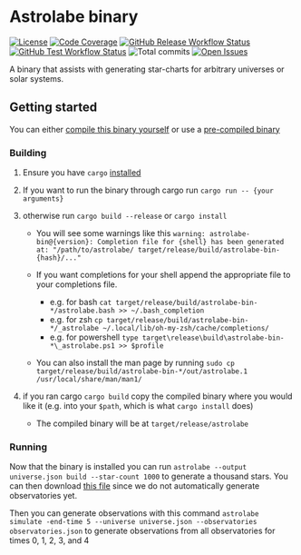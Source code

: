 # Astrolabe binary

[![License](https://img.shields.io/github/license/2sugarcubes/astrolabe)](https://github.com/2sugarcubes/astrolabe/LICENSE.txt)
[![Code Coverage](https://codecov.io/gh/2sugarcubes/astrolabe/branch/dev/graph/badge.svg?token=E27GPTMWQY)](https://codecov.io/github/2sugarcubes/astrolabe)
[![GitHub Release Workflow Status](https://img.shields.io/github/actions/workflow/status/2sugarcubes/astrolabe/release.yml)](https://github.com/2sugarcubes/astrolabe/releases)
[![GitHub Test Workflow Status](https://img.shields.io/github/actions/workflow/status/2sugarcubes/astrolabe/tests.yml?label=tests)](https://github.com/2sugarcubes/astrolabe/actions/workflows/tests.yml)
![Total commits](https://img.shields.io/github/commit-activity/t/2sugarcubes/astrolabe/dev)
[![Open Issues](https://img.shields.io/github/issues/2sugarcubes/astrolabe)](https://github.com/2sugarcubes/astrolabe/issues)

A binary that assists with generating star-charts for arbitrary universes
or solar systems.

## Getting started

You can either [compile this binary yourself](https://github.com/2sugarcubes/astrolabe/tree/master/bin/README.md#compiling)
or use a [pre-compiled binary](https://github.com/2sugarcubes/astrolabe/releases)

### Building

1. Ensure you have `cargo` [installed](https://doc.rust-lang.org/cargo/getting-started/installation.html)
2. If you want to run the binary through cargo run `cargo run -- {your arguments}`
3. otherwise run `cargo build --release` or `cargo install`

   - You will see some warnings like this `warning: astrolabe-bin@{version}:
Completion file for {shell} has been generated at: "/path/to/astrolabe/
target/release/build/astrolabe-bin-{hash}/..."`
   - If you want completions for your shell append the appropriate file
     to your completions file.

     - e.g. for bash
       `cat target/release/build/astrolabe-bin-*/astrolabe.bash >> ~/.bash_completion`
     - e.g. for zsh
       `cp target/release/build/astrolabe-bin-*/_astrolabe ~/.local/lib/oh-my-zsh/cache/completions/`
     - e.g. for powershell
       `type target\release\build\astrolabe-bin-*\_astrolabe.ps1 >> $profile`

   - You can also install the man page by running
     `sudo cp target/release/build/astrolabe-bin-*/out/astrolabe.1 /usr/local/share/man/man1/`

4. if you ran cargo `cargo build` copy the compiled binary where you would like it
   (e.g. into your `$path`, which is what `cargo install` does)
   - The compiled binary will be at `target/release/astrolabe`

### Running

Now that the binary is installed you can run
`astrolabe --output universe.json build --star-count 1000` to generate a
thousand stars. You can then download [this file](https://raw.githubusercontent.com/2sugarcubes/astrolabe/refs/heads/dev/assets/test/generated/observatories.json)
since we do not automatically generate observatories yet.

Then you can generate observations with this command `astrolabe simulate
-end-time 5 --universe universe.json --observatories observatories.json`
to generate observations from all observatories for times 0, 1, 2, 3, and 4
